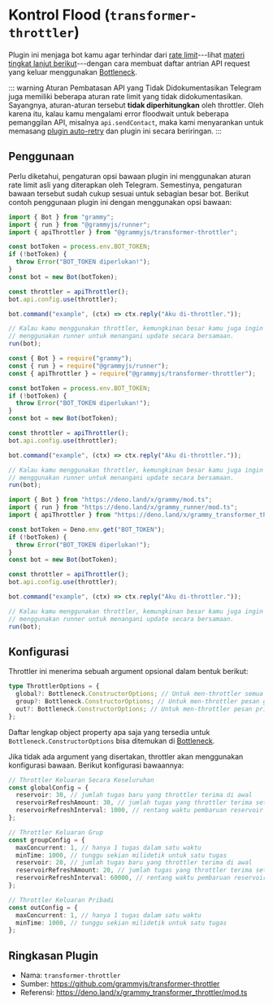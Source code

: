 # Kontrol Flood (`transformer-throttler`)

Plugin ini menjaga bot kamu agar terhindar dari [rate limit](https://core.telegram.org/bots/faq#my-bot-is-hitting-limits-how-do-i-avoid-this)---lihat [materi tingkat lanjut berikut](../advanced/flood.md)---dengan cara membuat daftar antrian API request yang keluar menggunakan [Bottleneck](https://github.com/SGrondin/bottleneck).

::: warning Aturan Pembatasan API yang Tidak Didokumentasikan
Telegram juga memiliki beberapa aturan rate limit yang tidak didokumentasikan.
Sayangnya, aturan-aturan tersebut **tidak diperhitungkan** oleh throttler.
Oleh karena itu, kalau kamu mengalami error floodwait untuk beberapa pemanggilan API, misalnya `api.sendContact`, maka kami menyarankan untuk memasang [plugin auto-retry](./auto-retry.md) dan plugin ini secara beriringan.
:::

## Penggunaan

Perlu diketahui, pengaturan opsi bawaan plugin ini menggunakan aturan rate limit asli yang diterapkan oleh Telegram.
Semestinya, pengaturan bawaan tersebut sudah cukup sesuai untuk sebagian besar bot.
Berikut contoh penggunaan plugin ini dengan menggunakan opsi bawaan:

<CodeGroup>
  <CodeGroupItem title="TypeScript" active>

```ts
import { Bot } from "grammy";
import { run } from "@grammyjs/runner";
import { apiThrottler } from "@grammyjs/transformer-throttler";

const botToken = process.env.BOT_TOKEN;
if (!botToken) {
  throw Error("BOT_TOKEN diperlukan!");
}
const bot = new Bot(botToken);

const throttler = apiThrottler();
bot.api.config.use(throttler);

bot.command("example", (ctx) => ctx.reply("Aku di-throttler."));

// Kalau kamu menggunakan throttler, kemungkinan besar kamu juga ingin
// menggunakan runner untuk menangani update secara bersamaan.
run(bot);
```

</CodeGroupItem>
 <CodeGroupItem title="JavaScript">

```js
const { Bot } = require("grammy");
const { run } = require("@grammyjs/runner");
const { apiThrottler } = require("@grammyjs/transformer-throttler");

const botToken = process.env.BOT_TOKEN;
if (!botToken) {
  throw Error("BOT_TOKEN diperlukan!");
}
const bot = new Bot(botToken);

const throttler = apiThrottler();
bot.api.config.use(throttler);

bot.command("example", (ctx) => ctx.reply("Aku di-throttler."));

// Kalau kamu menggunakan throttler, kemungkinan besar kamu juga ingin
// menggunakan runner untuk menangani update secara bersamaan.
run(bot);
```

</CodeGroupItem>
 <CodeGroupItem title="Deno">

```ts
import { Bot } from "https://deno.land/x/grammy/mod.ts";
import { run } from "https://deno.land/x/grammy_runner/mod.ts";
import { apiThrottler } from "https://deno.land/x/grammy_transformer_throttler/mod.ts";

const botToken = Deno.env.get("BOT_TOKEN");
if (!botToken) {
  throw Error("BOT_TOKEN diperlukan!");
}
const bot = new Bot(botToken);

const throttler = apiThrottler();
bot.api.config.use(throttler);

bot.command("example", (ctx) => ctx.reply("Aku di-throttler."));

// Kalau kamu menggunakan throttler, kemungkinan besar kamu juga ingin
// menggunakan runner untuk menangani update secara bersamaan.
run(bot);
```

</CodeGroupItem>
</CodeGroup>

## Konfigurasi

Throttler ini menerima sebuah argument opsional dalam bentuk berikut:

```ts
type ThrottlerOptions = {
  global?: Bottleneck.ConstructorOptions; // Untuk men-throttler semua pemanggilan api
  group?: Bottleneck.ConstructorOptions; // Untuk men-throttler pesan grup yang keluar
  out?: Bottleneck.ConstructorOptions; // Untuk men-throttler pesan pribadi yang keluar
};
```

Daftar lengkap object property apa saja yang tersedia untuk `Bottleneck.ConstructorOptions` bisa ditemukan di [Bottleneck](https://github.com/SGrondin/bottleneck#constructor).

Jika tidak ada argument yang disertakan, throttler akan menggunakan konfigurasi bawaan.
Berikut konfigurasi bawaannya:

```ts
// Throttler Keluaran Secara Keseluruhan
const globalConfig = {
  reservoir: 30, // jumlah tugas baru yang throttler terima di awal
  reservoirRefreshAmount: 30, // jumlah tugas yang throttler terima setelah diperbarui
  reservoirRefreshInterval: 1000, // rentang waktu pembaruan reservoir dalam milidetik
};

// Throttler Keluaran Grup
const groupConfig = {
  maxConcurrent: 1, // hanya 1 tugas dalam satu waktu
  minTime: 1000, // tunggu sekian milidetik untuk satu tugas
  reservoir: 20, // jumlah tugas baru yang throttler terima di awal
  reservoirRefreshAmount: 20, // jumlah tugas yang throttler terima setelah diperbarui
  reservoirRefreshInterval: 60000, // rentang waktu pembaruan reservoir dalam milidetik
};

// Throttler Keluaran Pribadi
const outConfig = {
  maxConcurrent: 1, // hanya 1 tugas dalam satu waktu
  minTime: 1000, // tunggu sekian milidetik untuk satu tugas
};
```

## Ringkasan Plugin

- Nama: `transformer-throttler`
- Sumber: <https://github.com/grammyjs/transformer-throttler>
- Referensi: <https://deno.land/x/grammy_transformer_throttler/mod.ts>
